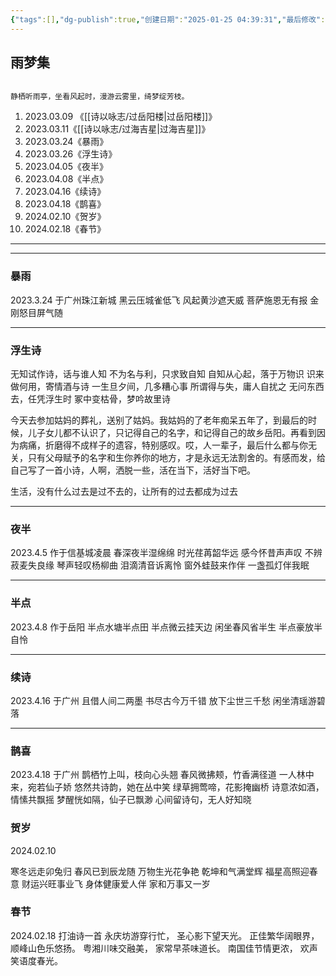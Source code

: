 ```yaml
---
{"tags":[],"dg-publish":true,"创建日期":"2025-01-25 04:39:31","最后修改":"2025-01-27 01:46:08","permalink":"///","dgPassFrontmatter":true,"created":"2025-01-25T16:39:31.376+08:00","updated":"2025-01-27T13:46:10.341+08:00"}
---
```



## 雨梦集

```ad-info

静栖听雨亭，坐看风起时，漫游云雾里，绮梦绽芳枝。
```

1. 2023.03.09 《[[诗以咏志/过岳阳楼\|过岳阳楼]]》
2. 2023.03.11《[[诗以咏志/过海吉星\|过海吉星]]》
3. 2023.03.24《暴雨》
4. 2023.03.26《浮生诗》
5. 2023.04.05《夜半》
6. 2023.04.08《半点》
7. 2023.04.16《续诗》
8. 2023.04.18《鹊喜》
9. 2024.02.10《贺岁》
10. 2024.02.18《春节》

---

---

### 暴雨

2023.3.24 于广州珠江新城
黑云压城雀低飞
风起黄沙遮天威
菩萨施恩无有报
金刚怒目屏气随

---

### 浮生诗

无知试作诗，话与谁人知
不为名与利，只求致自知
自知从心起，落于万物识
识来做何用，寄情酒与诗
一生旦夕间，几多糟心事
所谓得与失，庸人自扰之
无问东西去，任凭浮生时
冢中变枯骨，梦吟故里诗

今天去参加姑妈的葬礼，送别了姑妈。我姑妈的了老年痴呆五年了，到最后的时候，儿子女儿都不认识了，只记得自己的名字，和记得自己的故乡岳阳。再看到因为病痛，折磨得不成样子的遗容，特别感叹。哎，人一辈子，最后什么都与你无关，只有父母赋予的名字和生你养你的地方，才是永远无法割舍的。有感而发，给自己写了一首小诗，人啊，洒脱一些，活在当下，活好当下吧。

生活，没有什么过去是过不去的，让所有的过去都成为过去

---

### 夜半

2023.4.5 作于信基城凌晨
春深夜半湿绵绵
时光荏苒韶华远
感今怀昔声声叹
不辨菽麦失良缘
琴声轻叹杨柳曲
泪滴清音诉离怜
窗外蛙鼓来作伴
一盏孤灯伴我眠

---

### 半点

2023.4.8 作于岳阳
半点水塘半点田
半点微云挂天边
闲坐春风省半生
半点豪放半自怜

---

### 续诗

2023.4.16 于广州
且借人间二两墨
书尽古今万千错
放下尘世三千愁
闲坐清瑶游碧落

---

### 鹊喜

2023.4.18 于广州
鹊栖竹上叫，枝向心头翘
春风微拂颊，竹香满径道
一人林中来，宛若仙子娇
悠然共诗韵，她在丛中笑
绿草拥莺啼，花影掩幽桥
诗意浓如酒，情愫共飘摇
梦醒恍如隔，仙子已飘渺
心间留诗句，无人好知晓

### 贺岁

2024.02.10

寒冬远走卯兔归
春风已到辰龙随
万物生光花争艳
乾坤和气满堂辉
福星高照迎春意
财运兴旺事业飞
身体健康爱人伴
家和万事又一岁

### 春节

2024.02.18 打油诗一首
永庆坊游穿行忙，
圣心影下望天光。
正佳繁华阔眼界，
顺峰山色乐悠扬。
粤湘川味交融美，
家常早茶味道长。
南国佳节情更浓，
欢声笑语度春光。
